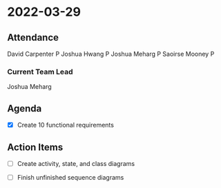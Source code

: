 # 2022-03-29

## Attendance

David Carpenter P
Joshua Hwang P
Joshua Meharg P
Saoirse Mooney P

### Current Team Lead

Joshua Meharg

## Agenda

- [x] Create 10 functional requirements

## Action Items

- [ ] Create activity, state, and class diagrams
- [ ] Finish unfinished sequence diagrams

